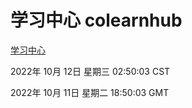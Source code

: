 # 学习中心 colearnhub
[学习中心](http://27.19.33.125:56308/colearnhub/)

2022年 10月 12日 星期三 02:50:03 CST

2022年 10月 11日 星期二 18:50:03 GMT
